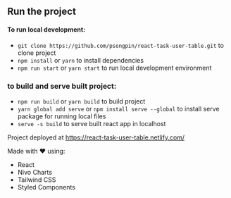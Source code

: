 ## Run the project

#### To run local development:
- `git clone https://github.com/psongpin/react-task-user-table.git` to clone project
- `npm install` or `yarn` to install dependencies
- `npm run start` or  `yarn start` to run local development environment

### to build and serve built project:
- `npm run build` or `yarn build` to build project
- `yarn global add serve` or `npm install serve --global` to install serve package for running local files
- `serve -s build` to serve built react app in localhost

Project deployed at https://react-task-user-table.netlify.com/

Made  with ❤ using:
- React
- Nivo Charts
- Tailwind CSS
- Styled Components
